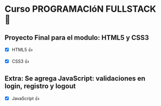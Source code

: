 # Curso PROGRAMACIóN FULLSTACK 🚀
## Proyecto Final para el modulo: HTML5 y CSS3
- [x] HTML5 👍
- [x] CSS3 👍


## Extra: Se agrega JavaScript: validaciones en login, registro y logout 

- [x] JavaScript 👍